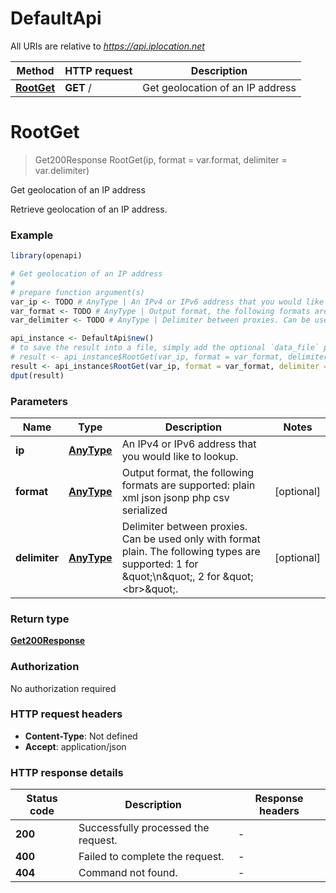 # DefaultApi

All URIs are relative to *https://api.iplocation.net*

Method | HTTP request | Description
------------- | ------------- | -------------
[**RootGet**](DefaultApi.md#RootGet) | **GET** / | Get geolocation of an IP address


# **RootGet**
> Get200Response RootGet(ip, format = var.format, delimiter = var.delimiter)

Get geolocation of an IP address

Retrieve geolocation of an IP address. 

### Example
```R
library(openapi)

# Get geolocation of an IP address
#
# prepare function argument(s)
var_ip <- TODO # AnyType | An IPv4 or IPv6 address that you would like to lookup.
var_format <- TODO # AnyType | Output format, the following formats are supported: plain xml json jsonp php csv serialized (Optional)
var_delimiter <- TODO # AnyType | Delimiter between proxies. Can be used only with format plain. The following types are supported: 1 for \"\\n\", 2 for \"<br>\". (Optional)

api_instance <- DefaultApi$new()
# to save the result into a file, simply add the optional `data_file` parameter, e.g.
# result <- api_instance$RootGet(var_ip, format = var_format, delimiter = var_delimiterdata_file = "result.txt")
result <- api_instance$RootGet(var_ip, format = var_format, delimiter = var_delimiter)
dput(result)
```

### Parameters

Name | Type | Description  | Notes
------------- | ------------- | ------------- | -------------
 **ip** | [**AnyType**](.md)| An IPv4 or IPv6 address that you would like to lookup. | 
 **format** | [**AnyType**](.md)| Output format, the following formats are supported: plain xml json jsonp php csv serialized | [optional] 
 **delimiter** | [**AnyType**](.md)| Delimiter between proxies. Can be used only with format plain. The following types are supported: 1 for \&quot;\\n\&quot;, 2 for \&quot;&lt;br&gt;\&quot;. | [optional] 

### Return type

[**Get200Response**](__get_200_response.md)

### Authorization

No authorization required

### HTTP request headers

 - **Content-Type**: Not defined
 - **Accept**: application/json

### HTTP response details
| Status code | Description | Response headers |
|-------------|-------------|------------------|
| **200** | Successfully processed the request. |  -  |
| **400** | Failed to complete the request. |  -  |
| **404** | Command not found. |  -  |

